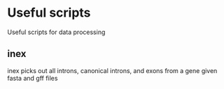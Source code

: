 Useful scripts
==============

Useful scripts for data processing

## inex ##

inex picks out all introns, canonical introns, and exons from a gene given fasta and gff files

